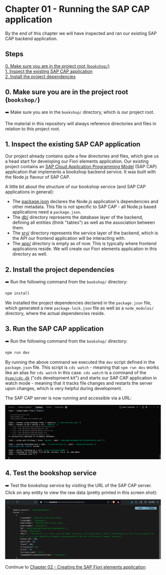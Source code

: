 # Chapter 01 - Running the SAP CAP application

By the end of this chapter we will have inspected and ran our existing SAP CAP backend application.

## Steps

[0. Make sure you are in the project root (`bookshop/`)](#0-make-sure-you-are-in-the-project-root-bookshop)<br>
[1. Inspect the existing SAP CAP application](#1-inspect-the-existing-sap-cap-application)<br>
[2. Install the project dependencies](#2-install-the-project-dependencies)<br>

## 0. Make sure you are in the project root (`bookshop/`)

➡️ Make sure you are in the `bookshop/` directory, which is our project root.

The material in this repository will always reference directories and files in relation to this project root.

## 1. Inspect the existing SAP CAP application

Our project already contains quite a few directories and files, which give us a head start for developing our Fiori elements application. Our existing project contains an [SAP Cloud Application Programming Model](cap.cloud.sap) (SAP CAP) application that implements a bookshop backend service. It was built with the Node.js flavour of SAP CAP.

A little bit about the structure of our bookshop service (and SAP CAP applications in general):

- The [package.json](/bookshop/package.json) declares the Node.js application's dependencies and other metadata. This file is not specific to SAP CAP - all Node.js based applications need a `package.json`.
- The [db/](/bookshop/db/) directory represents the database layer of the backend, defining all entities (think "tables") as well as the association between them.
- The [srv/](/bookshop/srv/) directory represents the service layer of the backend, which is the API our frontend application will be interacting with.
- The [app/](/bookshop/app/) directory is empty as of now. This is typically where frontend applications reside. We will create our Fiori elements application in this directory as well.

## 2. Install the project dependencies

➡️ Run the following command from the `bookshop/` directory:

```bash
npm install
```

We installed the project dependencies declared in the `package.json` file, which generated a new `package-lock.json` file as well as a `node_modules/` directory, where the actual dependencies reside.

## 3. Run the SAP CAP application

➡️ Run the following command from the `bookshop/` directory:

```bash
npm run dev
```

By running the above command we executed the `dev` script defined in the `package.json` file. This script is `cds watch` - meaning that `npm run dev` works like an alias for `cds watch` in this case. `cds watch` is a command of the [`@sap/cds-dk`](https://www.npmjs.com/package/@sap/cds-dk) ("cds development kit") and starts our SAP CAP application in watch mode - meaning that it tracks file changes and restarts the server upon changes, which is very helpful during development.

The SAP CAP server is now running and accessible via a URL:

![http://localhost:4004](server.png)

## 4. Test the bookshop service

➡️ Test the bookshop service by visiting the URL of the SAP CAP server. Click on any entity to view the raw data (pretty printed in this screen shot):

![Raw data](data.png)

Continue to [Chapter 02 - Creating the SAP Fiori elements application](/chapters/02-create-fe-app/)
